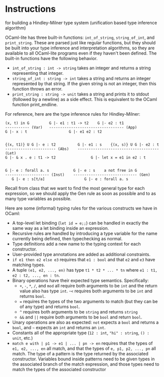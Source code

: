 # Instructions
for building a Hindley-Milner type system (unification based type inference algorithm)

OCaml-lite has three built-in functions: `int_of_string`, `string_of_int`, and `print_string`. These are parsed just like regular functions, but they should be built into your type inference and interpretation algorithms, so they are available to all OCaml-lite programs even if they haven't been defined. The built-in functions have the following behavior.
- `int_of_string : int -> string` takes an integer and returns a string representing that integer.
- `string_of_int : string -> int` takes a string and returns an integer represented by that string. If the given string is not an integer, then this function throws an error.
- `print_string : string -> unit` takes a string and prints it to stdout (followed by a newline) as a side effect. This is equivalent to the OCaml function print_endline.

For reference, here are the type inference rules for Hindley-Milner:
```
(x, t) in G         G |- e1 : t1 -> t2    G |- e2 : t1
----------- (Var)   ---------------------------------- (App)
G |- x : t                   G |- e1 e2 : t2


{(x, t1)} U G |- e : t2          G |- e1 : s    {(x, s)} U G |- e2 : t
----------------------- (Abs)    ------------------------------------- (Let)
G |- & x . e : t1 -> t2                G |- let x = e1 in e2 : t


G |- e : forall a. s           G |- e : s    a not free in G
-------------------- (Inst)    ----------------------------- (Gen)
   G |- e : s[t/a]                  G |- e : forall a. s
```
Recall from class that we want to find the most general type for each expression, so we should apply the Gen rule as soon as possible and to as many type variables as possible.

Here are some (informal) typing rules for the various constructs we have in OCaml:

- A top-level let binding (`let id = e;;`) can be handled in exactly the same way as a let binding inside an expression.
- Recursive rules are handled by introducing a type variable for the name currently being defined, then typechecking as normal.
- Type definitions add a new name to the typing context for each constructor.
- User-provided type annotations are added as additional constraints.
- `if e1 then e2 else e3` requires that `e1 : bool` and that `e2` and `e3` have matching types.
- A tuple `(e1, e2, ..., en)` has type `t1 * t2 * ... * tn` where `e1 : t1, e2 : t2, ..., en : tn`.
- Binary operations have their expected type semantics. Specifically:
    - `+`, `-`, `*`, `/`, and `mod` all require both arguments to be `int` and the return value also has type `int`.
    -`<` requires both arguments to be `int` and returns `bool`.
    - `=` requires the types of the two arguments to match (but they can be of any type) and returns `bool`.
    - `^` requires both arguments to be `string` and returns `string`
    - `&&` and `||` require both arguments to be `bool` and return `bool`.
- Unary operations are also as expected: `not` expects a `bool` and returns a `bool`, and `~` expects an `int` and returns an `int`.
- Constants all of the appropriate type (`12 : int`, `"hi" : string`, `() : unit`, etc.)
- `match e with | p1 -> e1 | ... | pn -> en` requires that the types of `e1, e2, ..., en` all match, and that the types of `e, p1, p2, ..., pn` all match. The type of a pattern is the type returned by the associated constructor. Variables bound inside patterns need to be given types in the associated branch of the match expression, and those types need to match the types of the associated constructor
